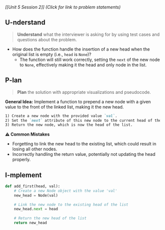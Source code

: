 *[[Unit 5 Session 2]] (Click for link to problem statements)*

## U-nderstand
 
> **Understand** what the interviewer is asking for by using test cases and questions about the problem.

- How does the function handle the insertion of a new head when the original list is empty (i.e., `head` is `None`)?
  - The function will still work correctly, setting the `next` of the new node to `None`, effectively making it the head and only node in the list.

## P-lan

> **Plan** the solution with appropriate visualizations and pseudocode.

**General Idea:** Implement a function to prepend a new node with a given value to the front of the linked list, making it the new head.

```markdown
1) Create a new node with the provided value `val`.
2) Set the `next` attribute of this new node to the current head of the list, linking it to the existing list.
3) Return the new node, which is now the head of the list.
```

**⚠️ Common Mistakes**

- Forgetting to link the new head to the existing list, which could result in losing all other nodes.
- Incorrectly handling the return value, potentially not updating the head properly.

## I-mplement

```python
def add_first(head, val):
    # Create a new Node object with the value 'val'
    new_head = Node(val)
    
    # Link the new node to the existing head of the list
    new_head.next = head
    
    # Return the new head of the list
    return new_head
```